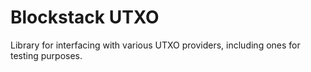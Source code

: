 # Blockstack UTXO

Library for interfacing with various UTXO providers, including ones for testing purposes.
